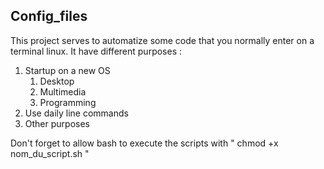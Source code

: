 ## Config_files

This project serves to automatize some code that you normally enter on a terminal linux.
It have different purposes :
1. Startup on a new OS
   1. Desktop
   2. Multimedia
   3. Programming
2. Use daily line commands
3. Other purposes

Don't forget to allow bash to execute the scripts with " chmod +x nom_du_script.sh "


